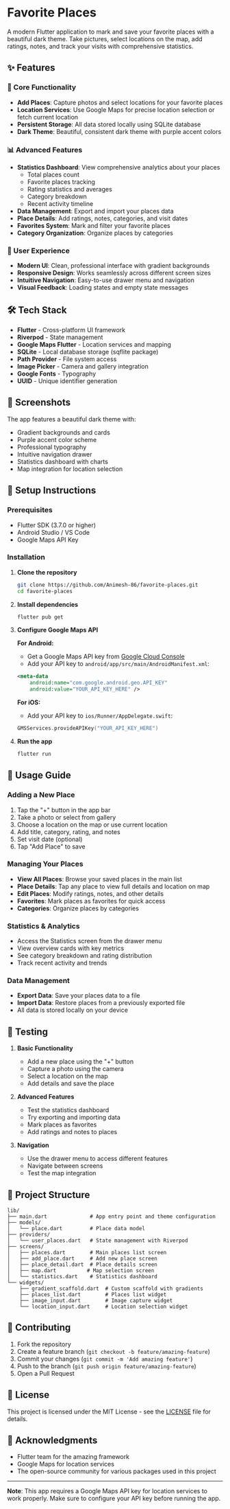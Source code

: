 # Favorite Places

A modern Flutter application to mark and save your favorite places with a beautiful dark theme. Take pictures, select locations on the map, add ratings, notes, and track your visits with comprehensive statistics.

## ✨ Features

### 📍 Core Functionality
- **Add Places**: Capture photos and select locations for your favorite places
- **Location Services**: Use Google Maps for precise location selection or fetch current location
- **Persistent Storage**: All data stored locally using SQLite database
- **Dark Theme**: Beautiful, consistent dark theme with purple accent colors

### 📊 Advanced Features
- **Statistics Dashboard**: View comprehensive analytics about your places
  - Total places count
  - Favorite places tracking
  - Rating statistics and averages
  - Category breakdown
  - Recent activity timeline
- **Data Management**: Export and import your places data
- **Place Details**: Add ratings, notes, categories, and visit dates
- **Favorites System**: Mark and filter your favorite places
- **Category Organization**: Organize places by categories

### 🎨 User Experience
- **Modern UI**: Clean, professional interface with gradient backgrounds
- **Responsive Design**: Works seamlessly across different screen sizes
- **Intuitive Navigation**: Easy-to-use drawer menu and navigation
- **Visual Feedback**: Loading states and empty state messages

## 🛠️ Tech Stack

- **Flutter** - Cross-platform UI framework
- **Riverpod** - State management
- **Google Maps Flutter** - Location services and mapping
- **SQLite** - Local database storage (sqflite package)
- **Path Provider** - File system access
- **Image Picker** - Camera and gallery integration
- **Google Fonts** - Typography
- **UUID** - Unique identifier generation

## 📱 Screenshots

The app features a beautiful dark theme with:
- Gradient backgrounds and cards
- Purple accent color scheme
- Professional typography
- Intuitive navigation drawer
- Statistics dashboard with charts
- Map integration for location selection

## 🚀 Setup Instructions

### Prerequisites
- Flutter SDK (3.7.0 or higher)
- Android Studio / VS Code
- Google Maps API Key

### Installation

1. **Clone the repository**
   ```bash
   git clone https://github.com/Animesh-86/favorite-places.git
   cd favorite-places
   ```

2. **Install dependencies**
   ```bash
   flutter pub get
   ```

3. **Configure Google Maps API**
   
   **For Android:**
   - Get a Google Maps API key from [Google Cloud Console](https://console.cloud.google.com/)
   - Add your API key to `android/app/src/main/AndroidManifest.xml`:
   ```xml
   <meta-data
       android:name="com.google.android.geo.API_KEY"
       android:value="YOUR_API_KEY_HERE" />
   ```

   **For iOS:**
   - Add your API key to `ios/Runner/AppDelegate.swift`:
   ```swift
   GMSServices.provideAPIKey("YOUR_API_KEY_HERE")
   ```

4. **Run the app**
   ```bash
   flutter run
   ```

## 📖 Usage Guide

### Adding a New Place
1. Tap the "+" button in the app bar
2. Take a photo or select from gallery
3. Choose a location on the map or use current location
4. Add title, category, rating, and notes
5. Set visit date (optional)
6. Tap "Add Place" to save

### Managing Your Places
- **View All Places**: Browse your saved places in the main list
- **Place Details**: Tap any place to view full details and location on map
- **Edit Places**: Modify ratings, notes, and other details
- **Favorites**: Mark places as favorites for quick access
- **Categories**: Organize places by categories

### Statistics & Analytics
- Access the Statistics screen from the drawer menu
- View overview cards with key metrics
- See category breakdown and rating distribution
- Track recent activity and trends

### Data Management
- **Export Data**: Save your places data to a file
- **Import Data**: Restore places from a previously exported file
- All data is stored locally on your device

## 🧪 Testing

1. **Basic Functionality**
   - Add a new place using the "+" button
   - Capture a photo using the camera
   - Select a location on the map
   - Add details and save the place

2. **Advanced Features**
   - Test the statistics dashboard
   - Try exporting and importing data
   - Mark places as favorites
   - Add ratings and notes to places

3. **Navigation**
   - Use the drawer menu to access different features
   - Navigate between screens
   - Test the map integration

## 📁 Project Structure

```
lib/
├── main.dart              # App entry point and theme configuration
├── models/
│   └── place.dart         # Place data model
├── providers/
│   └── user_places.dart   # State management with Riverpod
├── screens/
│   ├── places.dart        # Main places list screen
│   ├── add_place.dart     # Add new place screen
│   ├── place_detail.dart  # Place details screen
│   ├── map.dart          # Map selection screen
│   └── statistics.dart    # Statistics dashboard
└── widgets/
    ├── gradient_scaffold.dart  # Custom scaffold with gradients
    ├── places_list.dart        # Places list widget
    ├── image_input.dart        # Image capture widget
    └── location_input.dart     # Location selection widget
```

## 🤝 Contributing

1. Fork the repository
2. Create a feature branch (`git checkout -b feature/amazing-feature`)
3. Commit your changes (`git commit -m 'Add amazing feature'`)
4. Push to the branch (`git push origin feature/amazing-feature`)
5. Open a Pull Request

## 📄 License

This project is licensed under the MIT License - see the [LICENSE](LICENSE) file for details.

## 🙏 Acknowledgments

- Flutter team for the amazing framework
- Google Maps for location services
- The open-source community for various packages used in this project

---

**Note**: This app requires a Google Maps API key for location services to work properly. Make sure to configure your API key before running the app.
